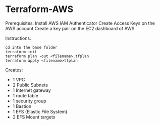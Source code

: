 # Terraform-AWS

Prerequisites:
Install AWS IAM Authenticator
Create Access Keys on the AWS account
Create a key pair on the EC2 dashboard of AWS

Instructions:
```
cd into the base folder
terraform init
terraform plan -out <filename>.tfplan
terraform apply <filename>tfplan
```

Creates:

- 1 VPC
- 2 Public Subnets
- 1 Internet gateway
- 1 route table
- 1 security group
- 1 Bastion
- 1 EFS (Elastic File System)
- 2 EFS Mount targets
